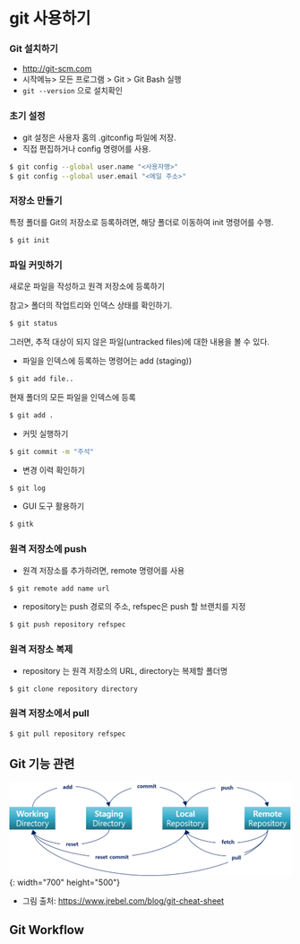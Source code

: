 # git 사용하기

### Git 설치하기

- http://git-scm.com    
- 시작메뉴> 모든 프로그램 > Git > Git Bash 실행
- `git --version` 으로 설치확인

### 초기 설정

- git 설정은 사용자 홈의 .gitconfig 파일에 저장.
- 직접 편집하거나 config 명령어를 사용.

``` sh
$ git config --global user.name "<사용자명>"
$ git config --global user.email "<메일 주소>"
```

### 저장소 만들기

특정 폴더를 Git의 저장소로 등록하려면, 해당 폴더로 이동하여 init 명령어를 수행.

``` sh
$ git init
```

### 파일 커밋하기

새로운 파일을 작성하고 원격 저장소에 등록하기

참고> 폴더의 작업트리와 인덱스 상태를 확인하기.

``` sh
$ git status
```

그러면, 추적 대상이 되지 않은 파일(untracked files)에 대한 내용을 볼 수 있다.

- 파일을 인덱스에 등록하는 명령어는 add (staging))

``` sh
$ git add file..
```

현재 폴더의 모든 파일을 인덱스에 등록

``` sh
$ git add .
```

- 커밋 실행하기

``` sh
$ git commit -m "주석"
```

- 변경 이력 확인하기

``` sh
$ git log
```

- GUI 도구 활용하기

``` sh
$ gitk
```

### 원격 저장소에 push

- 원격 저장소를 추가하려면, remote 명령어를 사용

``` sh
$ git remote add name url
```

- repository는 push 경로의 주소, refspec은 push 할 브랜치를 지정

``` sh
$ git push repository refspec
```


### 원격 저장소 복제
- repository 는 원격 저장소의 URL, directory는 복제할 폴더명

``` sh
$ git clone repository directory
```

### 원격 저장소에서 pull

``` sh
$ git pull repository refspec
```

## Git 기능 관련

![git_cmd](./img/git_cmd.png){: width="700" height="500"}

- 그림 출처: https://www.jrebel.com/blog/git-cheat-sheet

## Git Workflow